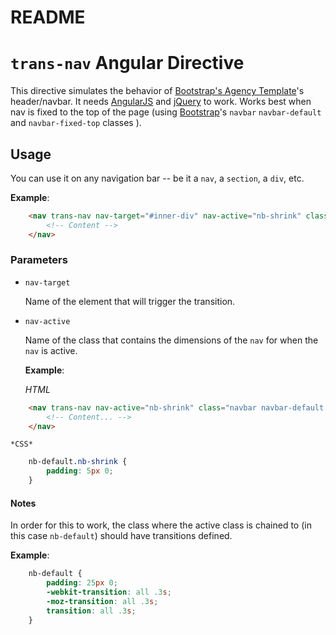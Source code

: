 # README #

# `trans-nav` Angular Directive #

This directive simulates the behavior of [Bootstrap's Agency Template](http://startbootstrap.com/template-overviews/agency/)'s header/navbar.
It needs [AngularJS](https://angularjs.org/) and [jQuery](https://jquery.com/) to work.
Works best when nav is fixed to the top of the page (using [Bootstrap](http://getbootstrap.com/)'s `navbar` `navbar-default` and `navbar-fixed-top` classes ).

## Usage ##
You can use it on any navigation bar -- be it a `nav`, a `section`, a `div`, etc.

**Example**:

```html
	<nav trans-nav nav-target="#inner-div" nav-active="nb-shrink" class="navbar navbar-default navbar-fixed-top">
		<!-- Content -->
	</nav>
```

### Parameters ###
* `nav-target`

	Name of the element that will trigger the transition.

* `nav-active`

	Name of the class that contains the dimensions of the `nav` for when the `nav` is active.
	
	**Example**:
	
	*HTML*
	
```html
	<nav trans-nav nav-active="nb-shrink" class="navbar navbar-default navbar-fixed-top">
		<!-- Content... -->
	</nav>
```
	*CSS*
	
```css
	nb-default.nb-shrink {
		padding: 5px 0;
	}
```
	
#### Notes ####
In order for this to work, the class where the active class is chained to (in this case `nb-default`)
should have transitions defined.
	
**Example**:

```css
	nb-default {
		padding: 25px 0;
		-webkit-transition: all .3s;
		-moz-transition: all .3s;
		transition: all .3s;
	}
```